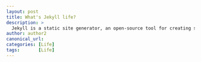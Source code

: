 ```yaml
---
layout: post
title: What's Jekyll life?
description: >
  Jekyll is a static site generator, an open-source tool for creating simple yet powerful websites of all shapes and sizes.
author: author2
canonical_url:
categories: [Life]
tags:       [Life]
---
```




[docs]: ../../docs/README.md
